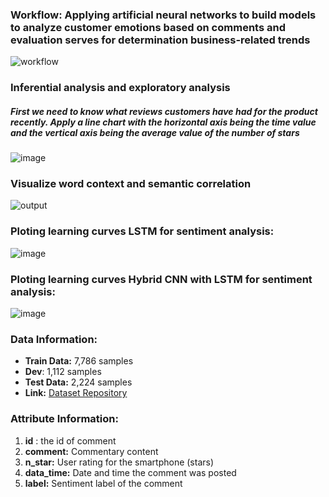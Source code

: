 ### Workflow: Applying artificial neural networks to build models to analyze customer emotions based on comments and evaluation serves for determination business-related trends

![workflow](https://github.com/ZeusCoderBE/NLP-clustering-word--Vietnamese-Sentiment-Analysis/assets/117000361/07f725cc-ff77-4909-a9bd-62265e478cb9)

### Inferential analysis and exploratory analysis

##### First we need to know what reviews customers have had for the product recently. Apply a line chart with the horizontal axis being the time value and the vertical axis being the average value of the number of stars

![image](https://github.com/user-attachments/assets/9e5f0886-c14a-47b3-8bbf-33e7b6a1000d)

### Visualize word context and semantic correlation


![output](https://github.com/ZeusCoderBE/NLP-clustering-word--Vietnamese-Sentiment-Analysis/assets/117000361/a733f7c7-0c3c-4b89-a4da-b75a4c616b6c)


### Ploting learning curves LSTM for sentiment analysis:
![image](https://github.com/ZeusCoderBE/NLP-clustering-word--Vietnamese-Sentiment-Analysis/assets/117000361/14d6044e-8480-412d-b057-ba0d9b6acced)


### Ploting learning curves Hybrid CNN with LSTM for sentiment analysis:
![image](https://github.com/ZeusCoderBE/NLP-clustering-word--Vietnamese-Sentiment-Analysis/assets/117000361/cffe57cd-0338-4207-bb12-a213c706f330)

### Data Information:

- **Train Data:** 7,786 samples
- **Dev**: 1,112 samples
- **Test Data:** 2,224 samples
- **Link:** [Dataset Repository](https://github.com/LuongPhan/UIT-ViSFD?tab=readme-ov-file)

### Attribute Information:
1. **id** : the id of comment
2. **comment:** Commentary content
3. **n_star:** User rating for the smartphone (stars)
4. **data_time:** Date and time the comment was posted
5. **label:** Sentiment label of the comment


